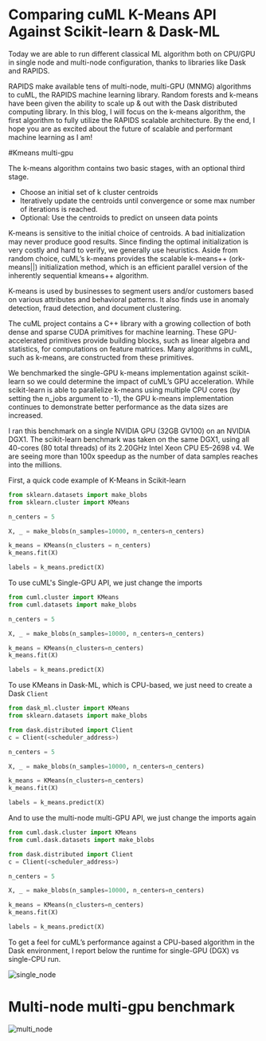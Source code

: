 # Comparing cuML K-Means API Against Scikit-learn & Dask-ML
Today we are able to run different classical ML algorithm both on CPU/GPU in single node and multi-node configuration, thanks to libraries like Dask and RAPIDS.


RAPIDS make available tens of multi-node, multi-GPU (MNMG) algorithms to cuML, the RAPIDS machine learning library. Random forests and k-means have been given the ability to scale up & out with the Dask distributed computing library. In this blog, I will focus on the k-means algorithm, the first algorithm to fully utilize the RAPIDS scalable architecture. By the end, I hope you are as excited about the future of scalable and performant machine learning as I am!


#Kmeans multi-gpu 

The k-means algorithm contains two basic stages, with an optional third stage.

  - Choose an initial set of k cluster centroids
  - Iteratively update the centroids until convergence or some max number of iterations is reached.
  - Optional: Use the centroids to predict on unseen data points

K-means is sensitive to the initial choice of centroids. A bad initialization may never produce good results. Since finding the optimal initialization is very costly and hard to verify, we generally use heuristics. Aside from random choice, cuML’s k-means provides the scalable k-means++ (ork-means||) initialization method, which is an efficient parallel version of the inherently sequential kmeans++ algorithm.


K-means is used by businesses to segment users and/or customers based on various attributes and behavioral patterns. It also finds use in anomaly detection, fraud detection, and document clustering.

The cuML project contains a C++ library with a growing collection of both dense and sparse CUDA primitives for machine learning. These GPU-accelerated primitives provide building blocks, such as linear algebra and statistics, for computations on feature matrices. Many algorithms in cuML, such as k-means, are constructed from these primitives.


We benchmarked the single-GPU k-means implementation against scikit-learn so we could determine the impact of cuML’s GPU acceleration. While scikit-learn is able to parallelize k-means using multiple CPU cores (by setting the n_jobs argument to -1), the GPU k-means implementation continues to demonstrate better performance as the data sizes are increased.

I ran this benchmark on a single NVIDIA GPU (32GB GV100) on an NVIDIA DGX1. The scikit-learn benchmark was taken on the same DGX1, using all 40-cores (80 total threads) of its 2.20GHz Intel Xeon CPU E5–2698 v4. We are seeing more than 100x speedup as the number of data samples reaches into the millions.

First, a quick code example of K-Means in Scikit-learn
```python
from sklearn.datasets import make_blobs
from sklearn.cluster import KMeans

n_centers = 5

X, _ = make_blobs(n_samples=10000, n_centers=n_centers)

k_means = KMeans(n_clusters = n_centers)
k_means.fit(X)

labels = k_means.predict(X)
```

To use cuML's Single-GPU API, we just change the imports
```python
from cuml.cluster import KMeans
from cuml.datasets import make_blobs

n_centers = 5

X, _ = make_blobs(n_samples=10000, n_centers=n_centers)

k_means = KMeans(n_clusters=n_centers)
k_means.fit(X)

labels = k_means.predict(X)
```

To use KMeans in Dask-ML, which is CPU-based, we just need to create a Dask `Client`
```python
from dask_ml.cluster import KMeans
from sklearn.datasets import make_blobs

from dask.distributed import Client
c = Client(<scheduler_address>)

n_centers = 5

X, _ = make_blobs(n_samples=10000, n_centers=n_centers)

k_means = KMeans(n_clusters=n_centers)
k_means.fit(X)

labels = k_means.predict(X)
```

And to use the multi-node multi-GPU API, we just change the imports again
```python
from cuml.dask.cluster import KMeans
from cuml.dask.datasets import make_blobs

from dask.distributed import Client
c = Client(<scheduler_address>)

n_centers = 5

X, _ = make_blobs(n_samples=10000, n_centers=n_centers)

k_means = KMeans(n_clusters=n_centers)
k_means.fit(X)

labels = k_means.predict(X)

```

To get a feel for cuML’s performance against a CPU-based algorithm in the Dask environment, I report below
the runtime for single-GPU (DGX) vs single-CPU run.

![single_node](https://github.com/Sera91/SMR3872-Colombia/blob/main/Day10/Kmeans-multiGPU/plots/single_node.png?raw=true)


# Multi-node multi-gpu benchmark

![multi_node](https://github.com/Sera91/SMR3872-Colombia/blob/main/Day10/Kmeans-multiGPU/plots/benchmark.png?raw=true)

